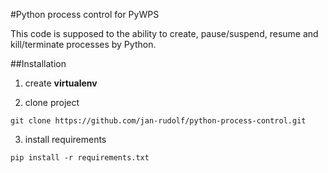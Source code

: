 #Python process control for PyWPS

This code is supposed to the ability to create, pause/suspend, resume and kill/terminate processes by Python.

##Installation

1. create **virtualenv**

2. clone project

 `git clone https://github.com/jan-rudolf/python-process-control.git`

3. install requirements

 `pip install -r requirements.txt`